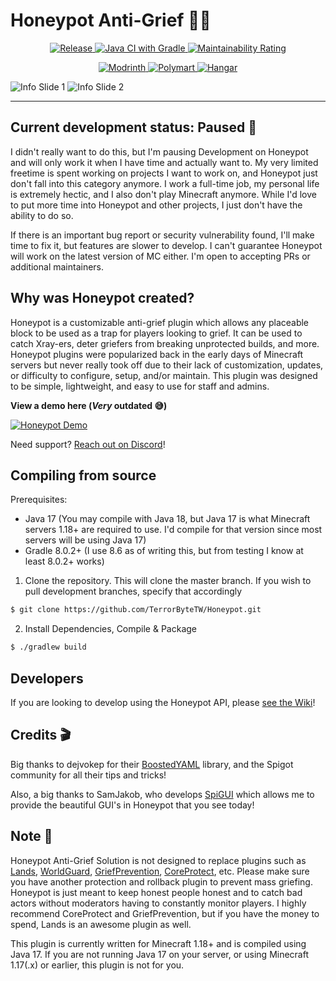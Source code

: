 # Honeypot Anti-Grief 🍯🚫

<p align="center">
    <a href="https://jitpack.io/#TerrorByteTW/Honeypot">
        <img alt="Release" src="https://jitpack.io/v/TerrorByteTW/Honeypot.svg">
    </a>
    <a href="https://github.com/TerrorByteTW/Honeypot/actions/workflows/gradle.yml">
        <img alt="Java CI with Gradle" src="https://github.com/TerrorByteTW/Honeypot/actions/workflows/gradle.yml/badge.svg?branch=master">
    </a>
    <a href="https://sonarcloud.io/summary/new_code?id=TerrorByteTW_Honeypot">
        <img alt="Maintainability Rating" src="https://sonarcloud.io/api/project_badges/measure?project=TerrorByteTW_Honeypot&metric=sqale_rating">
    </a>
</p>


<p align="center">
    <a href="https://modrinth.com/plugin/honeypot">
        <img alt="Modrinth" src="https://img.shields.io/badge/Download%20at-Modrinth-brightgreen?style=for-the-badge&logo=modrinth">
    </a>
    <a href="https://polymart.org/resource/honeypot-anti-grief.2756">
        <img alt="Polymart" src="https://img.shields.io/badge/Download%20At-Polymart-%2303a092?style=for-the-badge">
    </a>
    <a href="https://hangar.papermc.io/TerrorByte/Honeypot">
        <img alt="Hangar" src="https://img.shields.io/badge/Download%20At-Hangar-%23f29f22?style=for-the-badge">
    </a>
</p>

![Info Slide 1](https://i.imgur.com/pFi4FMk.png)
![Info Slide 2](https://i.imgur.com/o1jEa1c.png)

***

## Current development status: Paused 🚫

I didn't really want to do this, but I'm pausing Development on Honeypot and will only work it when I have time and actually want to. My very limited freetime is spent working 
on projects I want to work on, and Honeypot just don't fall into this category anymore. I work a full-time job, my personal life is extremely hectic, and I also don't play Minecraft 
anymore. While I'd love to put more time into Honeypot and other projects, I just don't have the ability to do so. 

If there is an important bug report or security vulnerability found, I'll make time to fix it, but features are slower to develop. I can't guarantee Honeypot will work on the latest version of MC either. I'm open to accepting PRs or additional maintainers.

## Why was Honeypot created?

Honeypot is a customizable anti-grief plugin which allows any placeable block to be used as a trap for players looking
to grief. It can be used to catch Xray-ers, deter griefers from breaking unprotected builds, and more.
Honeypot plugins were popularized back in the early days of Minecraft servers but never really took off due to their
lack of customization, updates, or difficulty to configure, setup, and/or maintain. This plugin was designed to be
simple, lightweight, and easy to use for staff and admins.

**View a demo here (*Very* outdated 😅)**

[![Honeypot Demo](https://img.youtube.com/vi/M58d5X3NpP0/0.jpg)](https://www.youtube.com/watch?v=M58d5X3NpP0)

Need support? [Reach out on Discord](http://discord.gg/DpcdgTbPnU)!

## Compiling from source

Prerequisites:

- Java 17 (You may compile with Java 18, but Java 17 is what Minecraft servers 1.18+ are required to use. I'd compile
  for that version since most servers will be using Java 17)
- Gradle 8.0.2+ (I use 8.6 as of writing this, but from testing I know at least 8.0.2+ works)

1. Clone the repository. This will clone the master branch. If you wish to pull development branches, specify that
   accordingly

```bash
$ git clone https://github.com/TerrorByteTW/Honeypot.git
```

2. Install Dependencies, Compile & Package

```bash
$ ./gradlew build
```

## Developers

If you are looking to develop using the Honeypot API,
please [see the Wiki](https://github.com/TerrorByteTW/Honeypot/wiki/Developing-plugins-using-the-Honeypot-API)!

## Credits 🎬

Big thanks to dejvokep for
their [BoostedYAML](https://www.spigotmc.org/threads/%E2%9A%A1-boostedyaml-standalone-yaml-library-with-updater-and-comment-support-much-more-5min-setup-%E2%9A%A1.545585/)
library, and the Spigot community for all their tips and tricks!

Also, a big thanks to SamJakob, who develops [SpiGUI](https://github.com/SamJakob/SpiGUI) which allows me to provide the beautiful GUI's in Honeypot that you see today!

## Note 📒

Honeypot Anti-Grief Solution is not designed to replace plugins such
as [Lands](https://www.spigotmc.org/resources/lands-land-claim-plugin-grief-prevention-protection-gui-management-nations-wars-1-17-support.53313/), [WorldGuard](https://dev.bukkit.org/projects/worldguard), [GriefPrevention](https://www.spigotmc.org/resources/griefprevention.1884/), [CoreProtect](https://www.spigotmc.org/resources/coreprotect.8631/),
etc. Please make sure you have another protection and rollback plugin to prevent mass griefing. Honeypot is just meant
to keep honest people honest and to catch bad actors without moderators having to constantly monitor players. I highly
recommend CoreProtect and GriefPrevention, but if you have the money to spend, Lands is an awesome plugin as well.

This plugin is currently written for Minecraft 1.18+ and is compiled using Java 17. If you are not running Java 17 on your
server, or using Minecraft 1.17(.x) or earlier, this plugin is not for you.
